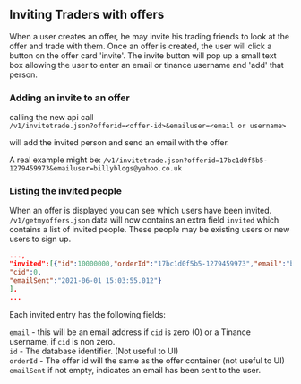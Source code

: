 ## Inviting Traders with offers

When a user creates an offer, he may invite his trading friends to look at the offer and trade with them.
Once an offer is created, the user will click a button on the offer card 'invite'. The invite button will pop up a small text box allowing the user to enter an email or tinance username and 'add' that person.

### Adding an invite to an offer

calling the new api call<br/>
`/v1/invitetrade.json?offerid=<offer-id>&emailuser=<email or username>`

will add the invited person and send an email with the offer.

A real example might be:
`/v1/invitetrade.json?offerid=17bc1d0f5b5-1279459973&emailuser=billyblogs@yahoo.co.uk`

### Listing the invited people

When an offer is displayed you can see which users have been invited.
`/v1/getmyoffers.json` data will now contains an extra field `invited` which contains a list of invited people. These people may be existing users or new users to sign up.

```json
...,
"invited":[{"id":10000000,"orderId":"17bc1d0f5b5-1279459973","email":"billyblogs@yahoo.co.uk",
"cid":0,
"emailSent":"2021-06-01 15:03:55.012"}
],
...

```

Each invited entry has the following fields:

`email` - this will be an email address if `cid` is zero (0) or a Tinance username, if `cid` is non zero.<br/>
`id` - The database identifier. (Not useful to UI)<br/>
`orderId` - The offer id will the same as the offer container (not useful to UI)<br/>
`emailSent` if not empty, indicates an email has been sent to the user.
